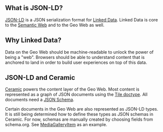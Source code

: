 ## What is JSON-LD?

[JSON-LD](https://www.w3.org/TR/json-ld11/) is a JSON serialization format for [Linked Data](https://www.w3.org/standards/semanticweb/data). Linked Data is core to the [Semantic Web](https://en.wikipedia.org/wiki/Semantic_Web) and to the Geo Web as well.

## Why Linked Data?

Data on the Geo Web should be machine-readable to unlock the power of being a "web". Browsers should be able to understand content that is anchored to land in order to build user experiences on top of this data.

## JSON-LD and Ceramic

[Ceramic](https://www.ceramic.network) powers the content layer of the Geo Web. Most content is represented as a graph of JSON documents using the [Tile doctype](https://github.com/ceramicnetwork/CIP/blob/main/CIPs/CIP-8/CIP-8.md). All documents need a [JSON Schema](https://json-schema.org).

Certain documents in the Geo Web are also represented as JSON-LD types. It is still being determined how to define these types as JSON schemas in Ceramic. For now, schemas are manually created by choosing fields from schema.org. See [MediaGalleryItem](./media-gallery-item.md) as an example.
